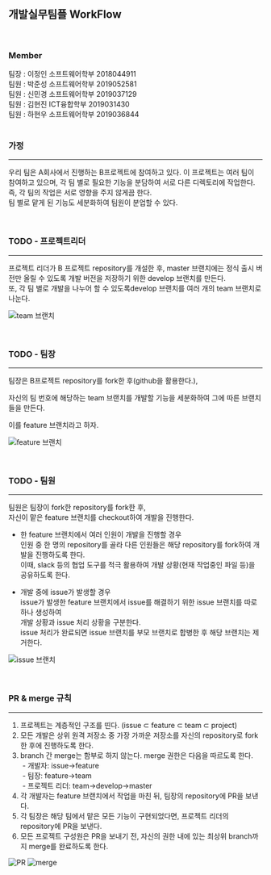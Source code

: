 ## 개발실무팀플 WorkFlow <br>

<br>

### **Member** <br>
팀장 : 이정인 소프트웨어학부 2018044911 <br>
팀원 : 박준성 소프트웨어학부 2019052581 <br>
팀원 : 신민경 소프트웨어학부 2019037129  <br>
팀원 : 김현진 ICT융합학부 2019031430 <br>
팀원 : 하현우 소프트웨어학부 2019036844<br/>
<br/>
### **가정** <br>
____
우리 팀은 A회사에서 진행하는 B프로젝트에 참여하고 있다. 이 프로젝트는 여러 팀이 참여하고 있으며, 각 팀 별로 필요한 기능을 분담하여 서로 다른 디렉토리에 작업한다. <br>
  즉, 각 팀의 작업은 서로 영향을 주지 않게끔 한다.<br>
  팀 별로 맡게 된 기능도 세분화하여 팀원이 분업할 수 있다.<br>

<br>

### **TODO - 프로젝트리더** <br>
___
프로젝트 리더가 B 프로젝트 repository를 개설한 후, master 브랜치에는 정식 출시 버전만 올릴 수 있도록 개발 버전을 저장하기 위한 develop 브랜치를 만든다.<br>
또, 각 팀 별로 개발을 나누어 할 수 있도록develop 브랜치를 여러 개의 team 브랜치로 나눈다.<br>

![team 브랜치](./img/teamBranch.png)

<br>

### **TODO - 팀장**
___
팀장은 B프로젝트 repository를 fork한 후(github을 활용한다.),  

자신의 팀 번호에 해당하는 team 브랜치를 개발할 기능을 세분화하여 그에 따른 브랜치들을 만든다.  

이를 feature 브랜치라고 하자.

![feature 브랜치](./img/featureBranch.JPG)

<br>

### **TODO - 팀원** <br>
___
팀원은 팀장이 fork한 repository를 fork한 후,<br>
자신이 맡은 feature 브랜치를 checkout하여 개발을 진행한다.<br>
  
  - 한 feature 브랜치에서 여러 인원이 개발을 진행할 경우<br>
인원 중 한 명의 repository를 골라 다른 인원들은 해당 repository를 fork하여 개발을 진행하도록 한다.<br>
이때, slack 등의 협업 도구를 적극 활용하여 개발 상황(현재 작업중인 파일 등)을 공유하도록 한다.<br>

  - 개발 중에 issue가 발생할 경우<br>
issue가 발생한 feature 브랜치에서 issue를 해결하기 위한 issue 브랜치를 따로 하나 생성하여 <br> 
개발 상황과 issue 처리 상황을 구분한다. <br>
issue 처리가 완료되면 issue 브랜치를 부모 브랜치로 합병한 후 해당 브랜치는 제거한다. <br>

![issue 브랜치](./img/issueBranch.jpg)

<br>

### **PR & merge 규칙**
___
  1. 프로젝트는 계층적인 구조를 띤다. (issue ⊂ feature ⊂ team ⊂ project)
  2. 모든 개발은 상위 원격 저장소 중 가장 가까운 저장소를 자신의 repository로 fork한 후에 진행하도록 한다.
  3. branch 간 merge는 함부로 하지 않는다. merge 권한은 다음을 따르도록 한다.<br/>
  &nbsp;- 개발자: issue→feature<br/>
  &nbsp;- 팀장: feature→team<br/>
  &nbsp;- 프로젝트 리더: team→develop→master
  4. 각 개발자는 feature 브랜치에서 작업을 마친 뒤, 팀장의 repository에 PR을 보낸다.
  5. 각 팀장은 해당 팀에서 맡은 모든 기능이 구현되었다면, 프로젝트 리더의 repository에 PR을 보낸다.
  6. 모든 프로젝트 구성원은 PR을 보내기 전, 자신의 권한 내에 있는 최상위 branch까지 merge를 완료하도록 한다.

![PR](./img/PR.jpg)
![merge](./img/merge.jpg)
<br>
